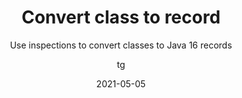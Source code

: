 ---
date: 2021-05-05
title: Convert class to record
technologies: [java]
topics: [latest, editing]
author: tg
subtitle: Use inspections to convert classes to Java 16 records
thumbnail: ./thumbnail.png
cardThumbnail: ./card.png
shortVideo:
  poster: ./tip.png
  url: https://youtu.be/Csv5TKu0TeY
leadin: |
  IntelliJ IDEA can identify classes that are data holders and can be converted to records. The class will be highlighted with a warning (yellow underline) - press **⌥⏎** (macOS), or **Alt+Enter** (Windows/Linux) and IntelliJ IDEA will suggest converting the class to a record.

  The fields will be become record components, the constructor and accessors will be removed. If we had equals, hashCode and toString methods on our class, we can optionally remove these and rely on the default record implementation.



---